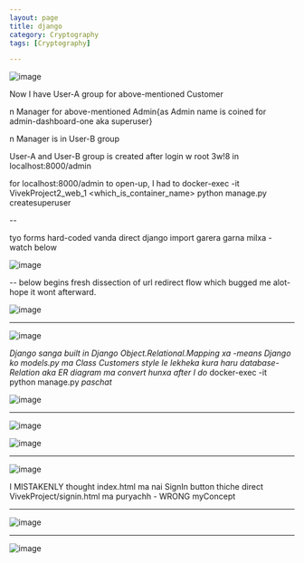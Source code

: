 ```yaml
---
layout: page
title: django
category: Cryptography
tags: [Cryptography]

---
```


![image](https://github.com/user-attachments/assets/fc73c800-4e94-4043-a2bb-3dac5acb9395)

Now I have User-A group for above-mentioned Customer 

n Manager for above-mentioned Admin{as Admin name is coined for admin-dashboard-one aka superuser} 

n Manager is in User-B group

User-A and User-B group is created after login w root 3w!8 in localhost:8000/admin

for localhost:8000/admin to open-up, I had to docker-exec -it VivekProject2_web_1 <which_is_container_name> python manage.py createsuperuser 

--

tyo forms hard-coded vanda direct django import garera garna milxa - watch below

![image](https://github.com/user-attachments/assets/11b322a8-7f2d-490f-95e6-092e1e260d65)

--
below begins fresh dissection of url redirect flow which bugged me alot- hope it wont afterward.

![image](https://github.com/user-attachments/assets/9aae1473-530d-475d-92b6-65842c08938d)

---
![image](https://github.com/user-attachments/assets/2995d1f0-e6a1-4e3a-a5f8-f2c88f22193e)

_Django sanga built in Django Object.Relational.Mapping xa -means Django ko models.py ma Class Customers style le lekheka kura haru database-Relation aka ER diagram ma convert hunxa after I do_
docker-exec -it python manage.py _paschat_

![image](https://github.com/user-attachments/assets/de8464b7-84ee-4e77-a5d1-447d4d82016e)

---
![image](https://github.com/user-attachments/assets/e8c5d533-116d-438a-b59e-8f6a3a9016ab)

![image](https://github.com/user-attachments/assets/941bcef0-5598-4cf2-9019-c1ec44007dc7)

---
![image](https://github.com/user-attachments/assets/9e72dbce-b2c8-4b89-bb2f-4a8866704bb8)

I MISTAKENLY thought index.html ma nai SignIn button thiche direct VivekProject/signin.html ma puryachh - WRONG myConcept

---
![image](https://github.com/user-attachments/assets/6760bcb0-84b2-46bd-8fcb-32c0a7e6f457)

---
![image](https://github.com/user-attachments/assets/79c716e6-38ea-4671-8b13-2c681be1d515)

